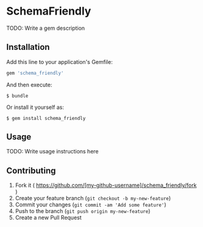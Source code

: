 # SchemaFriendly

TODO: Write a gem description

## Installation

Add this line to your application's Gemfile:

```ruby
gem 'schema_friendly'
```

And then execute:

    $ bundle

Or install it yourself as:

    $ gem install schema_friendly

## Usage

TODO: Write usage instructions here

## Contributing

1. Fork it ( https://github.com/[my-github-username]/schema_friendly/fork )
2. Create your feature branch (`git checkout -b my-new-feature`)
3. Commit your changes (`git commit -am 'Add some feature'`)
4. Push to the branch (`git push origin my-new-feature`)
5. Create a new Pull Request

